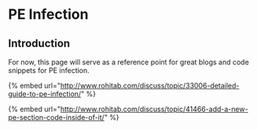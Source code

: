 # PE Infection

## Introduction

For now, this page will serve as a reference point for great blogs and code snippets for PE infection.





{% embed url="http://www.rohitab.com/discuss/topic/33006-detailed-guide-to-pe-infection/" %}

{% embed url="http://www.rohitab.com/discuss/topic/41466-add-a-new-pe-section-code-inside-of-it/" %}
